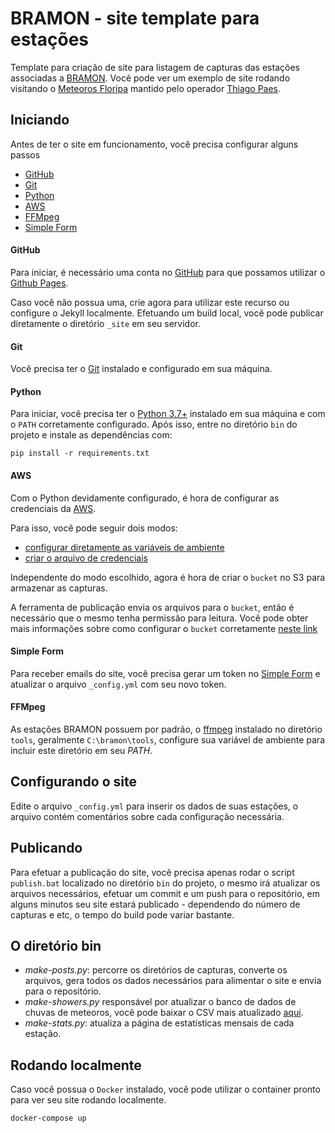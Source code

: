 # BRAMON - site template para estações

Template para criação de site para listagem de capturas das estações associadas a [BRAMON](https://www.bramonmeteor.org).
Você pode ver um exemplo de site rodando visitando o [Meteoros Floripa](https://meteoros.floripa.br) mantido pelo 
operador [Thiago Paes](https://www.mrprompt.com.br).

## Iniciando

Antes de ter o site em funcionamento, você precisa configurar alguns passos

- [GitHub](#GitHub)
- [Git](#Git)
- [Python](#Python)
- [AWS](#AWS)
- [FFMpeg](#Ffmpeg)
- [Simple Form](#Simple_Form)

#### GitHub

Para iniciar, é necessário uma conta no [GitHub](https://github.com) para que possamos utilizar o 
[Github Pages](https://help.github.com/pt/github/working-with-github-pages).

Caso você não possua uma, crie agora para utilizar este recurso ou configure o Jekyll localmente. Efetuando um build
local, você pode publicar diretamente o diretório `_site` em seu servidor.

#### Git

Você precisa ter o [Git](https://git-scm.com/download/win) instalado e configurado em sua máquina.

#### Python 

Para iniciar, você precisa ter o [Python 3.7+](https://www.python.org/) instalado em sua máquina e com o `PATH` 
corretamente configurado. Após isso, entre no diretório `bin` do projeto e instale as dependências com:

```console
pip install -r requirements.txt 
```

#### AWS

Com o Python devidamente configurado, é hora de configurar as credenciais da [AWS](https://aws.amazon.com/). 

Para isso, você pode seguir dois modos:

- [configurar diretamente as variáveis de ambiente](https://docs.aws.amazon.com/cli/latest/userguide/cli-configure-envvars.html)
- [criar o arquivo de credenciais](https://docs.aws.amazon.com/cli/latest/userguide/cli-configure-files.html)

Independente do modo escolhido, agora é hora de criar o `bucket` no S3 para armazenar as capturas.

A ferramenta de publicação envia os arquivos para o `bucket`, então é necessário que o mesmo tenha permissão para 
leitura. Você pode obter mais informações sobre como configurar o `bucket` corretamente 
[neste link](https://docs.aws.amazon.com/pt_br/AmazonS3/latest/dev/WebsiteHosting.html)

#### Simple Form

Para receber emails do site, você precisa gerar um token no [Simple Form](https://getsimpleform.com/) e 
atualizar o arquivo `_config.yml` com seu novo token.

#### FFMpeg

As estações BRAMON possuem por padrão, o [ffmpeg]() instalado no diretório `tools`, geralmente `C:\bramon\tools`,
configure sua variável de ambiente para incluir este diretório em seu *PATH*.

## Configurando o site

Edite o arquivo `_config.yml` para inserir os dados de suas estações, o arquivo contém comentários sobre cada 
configuração necessária.

## Publicando

Para efetuar a publicação do site, você precisa apenas rodar o script `publish.bat` localizado no diretório `bin` do 
projeto, o mesmo irá atualizar os arquivos necessários, efetuar um commit e um push para o repositório, em alguns minutos
seu site estará publicado - dependendo do número de capturas e etc, o tempo do build pode variar bastante.

## O diretório bin

- *make-posts.py*: percorre os diretórios de capturas, converte os arquivos, gera todos os dados necessários para alimentar o site e envia para o repositório.
- *make-showers.py* responsável por atualizar o banco de dados de chuvas de meteoros, você pode baixar o CSV mais atualizado [aqui](https://www.ta3.sk/IAUC22DB/MDC2007/Etc/streamfulldata.csv).
- *make-stats.py*: atualiza a página de estatísticas mensais de cada estação.

## Rodando localmente

Caso você possua o `Docker` instalado, você pode utilizar o container pronto para ver seu site rodando localmente.

```console
docker-compose up
```
